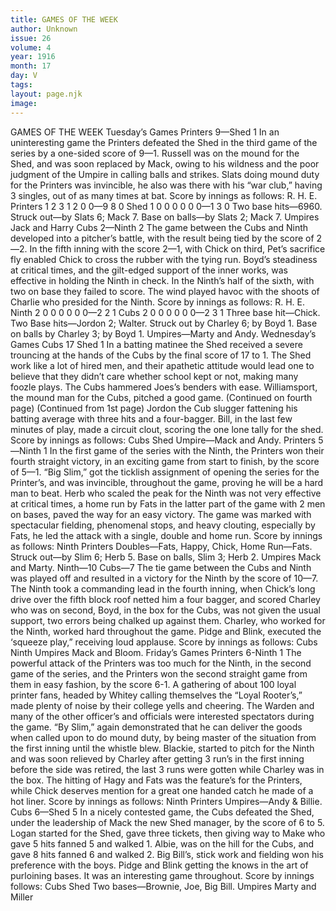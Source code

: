 ```yaml
---
title: GAMES OF THE WEEK
author: Unknown
issue: 26
volume: 4
year: 1916
month: 17
day: V
tags:
layout: page.njk
image:
---
```

GAMES OF THE WEEK    Tuesday’s Games    Printers 9—Shed 1       In an uninteresting game the Printers defeated the Shed in the third game of the series by a one-sided score of 9—1.       Russell was on the mound for the Shed, and was soon replaced by Mack, owing to his wildness and the poor judgment of the Umpire in calling balls and strikes.       Slats doing mound duty for the Printers was invincible, he also was there with his “war club,” having 3 singles, out of as many times at bat.       Score by innings as follows:    				      R. H. E.   Printers	1 2 3 1 2 0 0—9   8  0   Shed		1 0 0 0 0 0 0—1   3  0       Two base hits—6960.    Struck out—by Slats 6; Mack 7.    Base on balls—by Slats 2; Mack 7.    Umpires Jack and Harry       Cubs 2—Ninth 2       The game between the Cubs and Ninth developed into a pitcher’s battle, with the result being tied by the score of 2—2.       In the fifth inning with the score 2—1, with Chick on third, Pet’s sacrifice fly enabled Chick to cross the rubber with the tying run.       Boyd’s steadiness at critical times, and the gilt-edged support of the inner works, was effective in holding the Ninth in check.       In the Ninth’s half of the sixth, with two on base they failed to score.       The wind played havoc with the shoots of Charlie who presided for the Ninth.       Score by innings as follows:    				               R. H. E.   Ninth		2 0 0 0 0 0 0—2   2  1   Cubs 		2 0 0 0 0 0 0—2   3  1       Three base hit—Chick.    Two Base hits—Jordon 2; Walter.    Struck out by Charley 6; by Boyd 1.    Base on balls by Charley 3; by Boyd 1.    Umpires—Marty and Andy.       Wednesday’s Games    Cubs 17 Shed 1       In a batting matinee the Shed received a severe trouncing at the hands of the Cubs by the final score of 17 to 1. The Shed work like a lot of hired men, and their apathetic attitude would lead one to believe that they didn’t care whether school kept or not, making many foozle plays. The Cubs hammered Joes’s benders with ease. Williamsport, the mound man for the Cubs, pitched a good game.    (Continued on fourth page)      (Continued from 1st page)       Jordon the Cub slugger fattening his batting average with three hits and a four-bagger. Bill, in the last few minutes of play, made a circuit clout, scoring the one lone tally for the shed.       Score by innings as follows:    Cubs    Shed   Umpire—Mack and Andy.       Printers 5—Ninth 1    In the first game of the series with the Ninth, the Printers won their fourth straight victory, in an exciting game from start to finish, by the score of 5—1.       “Big Slim,” got the ticklish assignment of opening the series for the Printer’s, and was invincible, throughout the game, proving he will be a hard man to beat.       Herb who scaled the peak for the Ninth was not very effective at critical times, a home run by Fats in the latter part of the game with 2 men on bases, paved the way for an easy victory.       The game was marked with spectacular fielding, phenomenal stops, and heavy clouting, especially by Fats, he led the attack with a single, double and home run.       Score by innings as follows:    Ninth   Printers   Doubles—Fats, Happy, Chick,    Home Run—Fats.    Struck out—by Slim 6; Herb 5.    Base on balls, Slim 3; Herb 2.    Umpires Mack and Marty.       Ninth—10 Cubs—7    The tie game between the Cubs and Ninth was played off and resulted in a victory for the Ninth by the score of 10—7.       The Ninth took a commanding lead in the fourth inning, when Chick’s long drive over the fifth block roof netted him a four bagger, and scored Charley who was on second,       Boyd, in the box for the Cubs, was not given the usual support, two errors being chalked up against them.       Charley, who worked for the Ninth, worked hard throughout the game.       Pidge and Blink, executed the ‘squeeze play,” receiving loud applause.       Score by innings as follows:    Cubs   Ninth   Umpires Mack and Bloom.       Friday’s Games       Printers 6-Ninth 1    The powerful attack of the Printers was too much for the Ninth, in the second game of the series, and the Printers won the second straight game from them in easy fashion, by the score 6-1.      A gathering of about 100 loyal printer fans, headed by Whitey calling themselves the “Loyal Rooter’s,” made plenty of noise by their college yells and cheering. The Warden and many of the other officer’s and officials were interested spectators during the game.       “By Slim,” again demonstrated that he can deliver the goods when called upon to do mound duty, by being master of the situation from the first inning until the whistle blew.       Blackie, started to pitch for the Ninth and was soon relieved by Charley after getting 3 run’s in the first inning before the side was retired, the last 3 runs were gotten while Charley was in the box.       The hitting of Hagy and Fats was the feature’s for the Printers, while Chick deserves mention for a great one handed catch he made of a hot liner.       Score by innings as follows:    Ninth   Printers   Umpires—Andy & Billie.       Cubs 6—Shed 5    In a nicely contested game, the Cubs defeated the Shed, under the leadership of Mack the new Shed manager, by the score of 6 to 5.       Logan started for the Shed, gave three tickets, then giving way to Make who gave 5 hits fanned 5 and walked 1.       Albie, was on the hill for the Cubs, and gave 8 hits fanned 6 and walked 2.       Big Bill’s, stick work and fielding won his preference with the boys.       Pidge and Blink getting the knows in the art of purloining bases.       It was an interesting game throughout.       Score by innings follows:    Cubs   Shed   Two bases—Brownie, Joe, Big Bill.    Umpires Marty and Miller    




